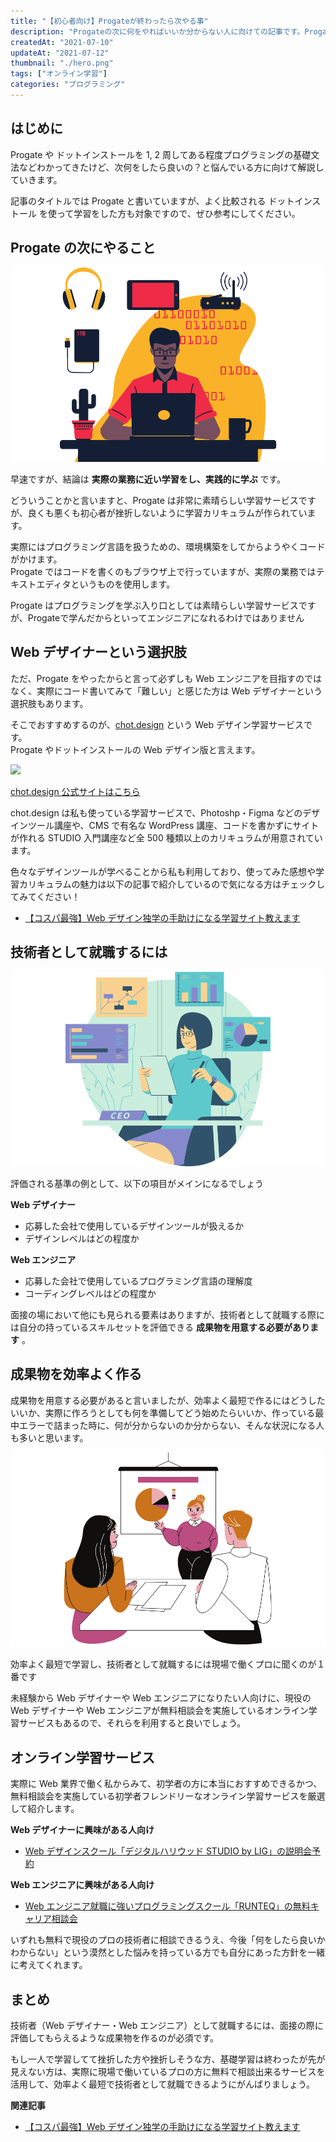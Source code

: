 ```yaml
---
title: "【初心者向け】Progateが終わったら次やる事"
description: "Progateの次に何をやればいいか分からない人に向けての記事です。Progateやドットインストールを学習してWebデザイナーやWebエンジニアになりたい人は無料で相談できるオンラインスクールがあるのでそちらを紹介します。"
createdAt: "2021-07-10"
updateAt: "2021-07-12"
thumbnail: "./hero.png"
tags: ["オンライン学習"]
categories: "プログラミング"
---
```


## はじめに

Progate や ドットインストールを 1, 2 周してある程度プログラミングの基礎文法などわかってきたけど、次何をしたら良いの？と悩んでいる方に向けて解説していきます。

<p class="notice">記事のタイトルでは Progate と書いていますが、よく比較される ドットインストール を使って学習をした方も対象ですので、ぜひ参考にしてください。</p>

## Progate の次にやること

![Progate の次にやること](./Progate-next-1.png)

早速ですが、結論は **実際の業務に近い学習をし、実践的に学ぶ** です。

どういうことかと言いますと、Progate は非常に素晴らしい学習サービスですが、良くも悪くも初心者が挫折しないように学習カリキュラムが作られています。

実際にはプログラミング言語を扱うための、環境構築をしてからようやくコードがかけます。  
Progate ではコードを書くのもブラウザ上で行っていますが、実際の業務ではテキストエディタというものを使用します。

<p class="notice">Progate はプログラミングを学ぶ入り口としては素晴らしい学習サービスですが、Progateで学んだからといってエンジニアになれるわけではありません</p>

## Web デザイナーという選択肢

ただ、Progate をやったからと言って必ずしも Web エンジニアを目指すのではなく、実際にコード書いてみて「難しい」と感じた方は Web デザイナーという選択肢もあります。

そこでおすすめするのが、<a href="//af.moshimo.com/af/c/click?a_id=2709936&p_id=3354&pc_id=7970&pl_id=47670&url=https%3A%2F%2Fchot.design%2Fplus%2F%3Frd_code%3D%7B%7BCODE%7D%7D" rel="nofollow" referrerpolicy="no-referrer-when-downgrade">chot.design</a> という Web デザイン学習サービスです。  
Progate やドットインストールの Web デザイン版と言えます。

<!-- af img -->

<a href="//af.moshimo.com/af/c/click?a_id=2709936&p_id=3354&pc_id=7970&pl_id=47670&url=https%3A%2F%2Fchot.design%2Fplus%2F%3Frd_code%3D%7B%7BCODE%7D%7D" rel="nofollow" referrerpolicy="no-referrer-when-downgrade"><img class="hover:opacity-80 mx-auto" src="https://image.moshimo.com/af-img/2742/000000047670.jpg" style="border:none;"></a><img src="//i.moshimo.com/af/i/impression?a_id=2709936&p_id=3354&pc_id=7970&pl_id=47670" width="1" height="1" style="border:none;">

<!-- /af img -->

<p class="btn-wrapper"><a class="pink-btn" href="//af.moshimo.com/af/c/click?a_id=2709936&p_id=3354&pc_id=7970&pl_id=47670&url=https%3A%2F%2Fchot.design%2Fplus%2F%3Frd_code%3D%7B%7BCODE%7D%7D" rel="nofollow" referrerpolicy="no-referrer-when-downgrade">chot.design 公式サイトはこちら</a><img src="//i.moshimo.com/af/i/impression?a_id=2709936&p_id=3354&pc_id=7970&pl_id=47670" width="1" height="1" style="border:none;"></p>

chot.design は私も使っている学習サービスで、Photoshp・Figma などのデザインツール講座や、CMS で有名な WordPress 講座、コードを書かずにサイトが作れる STUDIO 入門講座など全 500 種類以上のカリキュラムが用意されています。

色々なデザインツールが学べることから私も利用しており、使ってみた感想や学習カリキュラムの魅力は以下の記事で紹介しているので気になる方はチェックしてみてください！

- [【コスパ最強】Web デザイン独学の手助けになる学習サイト教えます](../chot-design-study-site/)

## 技術者として就職するには

![技術者として就職するには](./Progate-next-2.png)

<p class="success">評価される基準の例として、以下の項目がメインになるでしょう</p>

**Web デザイナー**

- 応募した会社で使用しているデザインツールが扱えるか
- デザインレベルはどの程度か

**Web エンジニア**

- 応募した会社で使用しているプログラミング言語の理解度
- コーディングレベルはどの程度か

面接の場において他にも見られる要素はありますが、技術者として就職する際には自分の持っているスキルセットを評価できる **成果物を用意する必要があります** 。

## 成果物を効率よく作る

成果物を用意する必要があると言いましたが、効率よく最短で作るにはどうしたいいか、実際に作ろうとしても何を準備してどう始めたらいいか、作っている最中エラーで詰まった時に、何が分からないのか分からない、そんな状況になる人も多いと思います。

![成果物を効率よく作る](./Progate-next-3.png)

<p class="success">効率よく最短で学習し、技術者として就職するには現場で働くプロに聞くのが１番です</p>

未経験から Web デザイナーや Web エンジニアになりたい人向けに、現役の Web デザイナーや Web エンジニアが無料相談会を実施しているオンライン学習サービスもあるので、それらを利用すると良いでしょう。

## オンライン学習サービス

実際に Web 業界で働く私からみて、初学者の方に本当におすすめできるかつ、無料相談会を実施している初学者フレンドリーなオンライン学習サービスを厳選して紹介します。

**Web デザイナーに興味がある人向け**

- <a href="//af.moshimo.com/af/c/click?a_id=2702509&p_id=2322&pc_id=4990&pl_id=30712&url=https%3A%2F%2Fliginc.co.jp%2Fstudioueno%2F" rel="nofollow" referrerpolicy="no-referrer-when-downgrade">Web デザインスクール「デジタルハリウッド STUDIO by LIG」の説明会予約</a><img src="//i.moshimo.com/af/i/impression?a_id=2702509&p_id=2322&pc_id=4990&pl_id=30712" width="1" height="1" style="border:none;">

**Web エンジニアに興味がある人向け**

- <a href="https://px.a8.net/svt/ejp?a8mat=3HG2W1+ANF6CY+4RCW+5YJRM" rel="nofollow">Web エンジニア就職に強いプログラミングスクール「RUNTEQ」の無料キャリア相談会</a><img border="0" width="1" height="1" src="https://www11.a8.net/0.gif?a8mat=3HG2W1+ANF6CY+4RCW+5YJRM" alt="">

いずれも無料で現役のプロの技術者に相談できるうえ、今後「何をしたら良いかわからない」という漠然とした悩みを持っている方でも自分にあった方針を一緒に考えてくれます。

## まとめ

技術者（Web デザイナー・Web エンジニア）として就職するには、面接の際に評価してもらえるような成果物を作るのが必須です。

もし一人で学習してて挫折した方や挫折しそうな方、基礎学習は終わったが先が見えない方は、実際に現場で働いているプロの方に無料で相談出来るサービスを活用して、効率よく最短で技術者として就職できるようにがんばりましょう。

**関連記事**

- [【コスパ最強】Web デザイン独学の手助けになる学習サイト教えます](../chot-design-study-site/)
